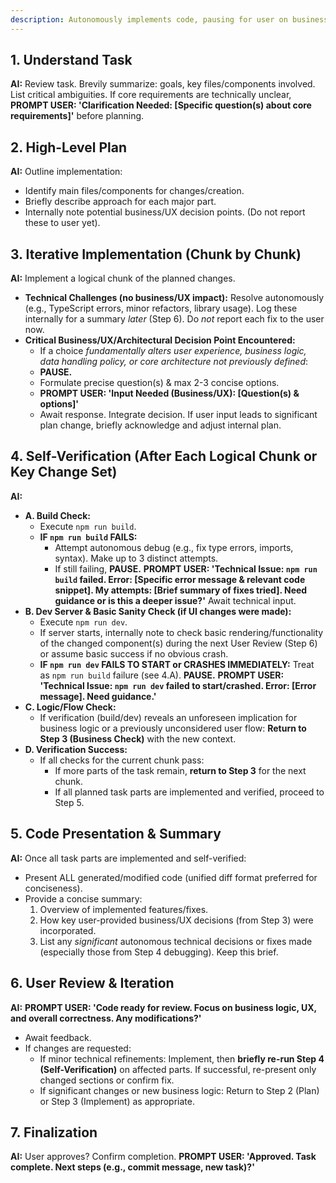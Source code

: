 ```yaml
---
description: Autonomously implements code, pausing for user on business/UX decisions. Includes self-verification (compile/run checks)
---
```


## 1. Understand Task
**AI:** Review task. Brevily summarize: goals, key files/components involved. List critical ambiguities. If core requirements are technically unclear, **PROMPT USER: 'Clarification Needed: [Specific question(s) about core requirements]'** before planning.

## 2. High-Level Plan
**AI:** Outline implementation:
*   Identify main files/components for changes/creation.
*   Briefly describe approach for each major part.
*   Internally note potential business/UX decision points. (Do not report these to user yet).

## 3. Iterative Implementation (Chunk by Chunk)
**AI:** Implement a logical chunk of the planned changes.
*   **Technical Challenges (no business/UX impact):** Resolve autonomously (e.g., TypeScript errors, minor refactors, library usage). Log these internally for a summary *later* (Step 6). Do *not* report each fix to the user now.
*   **Critical Business/UX/Architectural Decision Point Encountered:**
    *   If a choice *fundamentally alters user experience, business logic, data handling policy, or core architecture not previously defined*:
    *   **PAUSE.**
    *   Formulate precise question(s) & max 2-3 concise options.
    *   **PROMPT USER: 'Input Needed (Business/UX): [Question(s) & options]'**
    *   Await response. Integrate decision. If user input leads to significant plan change, briefly acknowledge and adjust internal plan.

## 4. Self-Verification (After Each Logical Chunk or Key Change Set)
**AI:**
*   **A. Build Check:**
    *   Execute `npm run build`.
    *   **IF `npm run build` FAILS:**
        *   Attempt autonomous debug (e.g., fix type errors, imports, syntax). Make up to 3 distinct attempts.
        *   If still failing, **PAUSE.** **PROMPT USER: 'Technical Issue: `npm run build` failed. Error: [Specific error message & relevant code snippet]. My attempts: [Brief summary of fixes tried]. Need guidance or is this a deeper issue?'** Await technical input.
*   **B. Dev Server & Basic Sanity Check (if UI changes were made):**
    *   Execute `npm run dev`.
    *   If server starts, internally note to check basic rendering/functionality of the changed component(s) during the next User Review (Step 6) or assume basic success if no obvious crash.
    *   **IF `npm run dev` FAILS TO START or CRASHES IMMEDIATELY:** Treat as `npm run build` failure (see 4.A). **PAUSE.** **PROMPT USER: 'Technical Issue: `npm run dev` failed to start/crashed. Error: [Error message]. Need guidance.'**
*   **C. Logic/Flow Check:**
    *   If verification (build/dev) reveals an unforeseen implication for business logic or a previously unconsidered user flow: **Return to Step 3 (Business Check)** with the new context.
*   **D. Verification Success:**
    *   If all checks for the current chunk pass:
        *   If more parts of the task remain, **return to Step 3** for the next chunk.
        *   If all planned task parts are implemented and verified, proceed to Step 5.

## 5. Code Presentation & Summary
**AI:** Once all task parts are implemented and self-verified:
*   Present ALL generated/modified code (unified diff format preferred for conciseness).
*   Provide a concise summary:
    1.  Overview of implemented features/fixes.
    2.  How key user-provided business/UX decisions (from Step 3) were incorporated.
    3.  List any *significant* autonomous technical decisions or fixes made (especially those from Step 4 debugging). Keep this brief.

## 6. User Review & Iteration
**AI:** **PROMPT USER: 'Code ready for review. Focus on business logic, UX, and overall correctness. Any modifications?'**
*   Await feedback.
*   If changes are requested:
    *   If minor technical refinements: Implement, then **briefly re-run Step 4 (Self-Verification)** on affected parts. If successful, re-present only changed sections or confirm fix.
    *   If significant changes or new business logic: Return to Step 2 (Plan) or Step 3 (Implement) as appropriate.

## 7. Finalization
**AI:** User approves? Confirm completion. **PROMPT USER: 'Approved. Task complete. Next steps (e.g., commit message, new task)?'**